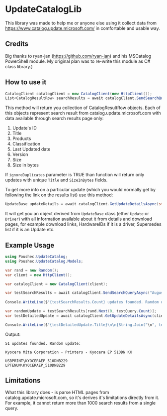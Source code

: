 # UpdateCatalogLib

This library was made to help me or anyone else using it collect data from https://www.catalog.update.microsoft.com/ in comfortable and usable way.

## Credits

Big thanks to ryan-jan (https://github.com/ryan-jan) and his MSCatalog PowerShell module. My original plan was to re-write this module as C# class library.)

## How to use it

``` C#
CatalogClient catalogClient = new CatalogClient(new HttpClient());
List<CatalogResultRow> searchResults = await catalogClient.SendSearchQueryAsync("SQL Server 2019", ignoreDuplicates = true);
```
This method will return you collection of CatalogResultRow objects. Each of this objects represent search result from catalog.update.microsoft.com with data available through
search results page only: 

1. Update's ID
2. Title
3. Products
4. Classification
5. Last Updated date
6. Version
7. Size
8. Size in bytes

If `ignoreDuplicates` parameter is TRUE than function will return only updates with unique `Title` and `SizeInBytes` fields. 

To get more info on a particular update (which you would normally get by following the link on the results list) use this method: 

``` C#
UpdateBase updateDetails = await catalogClient.GetUpdateDetailsAsync(string UpdateID)
```

It will get you an object derived from `UpdateBase` class (ether `Update` or `Driver`) with all information available about it from details and download pages, for example download links, HardwareIDs if it is a driver, Supersedes list if it is an Update etc. 

## Example Usage

``` C#
using Poushec.UpdateCatalog;
using Poushec.UpdateCatalog.Models;

var rand = new Random();
var client = new HttpClient();

var catalogClient = new CatalogClient(client);

var testSearchResults = await catalogClient.SendSearchQueryAsync("August 2021 Drivers", false);
            
Console.WriteLine($"{testSearchResults.Count} updates founded. Random update:\n");

var randomUpdate = testSearchResults[rand.Next(0, testQuery.Count)];
var testDetailedUpdate = await catalogClient.GetUpdateDetailsAsync(client, randomUpdate.UpdateID) as Driver; //We're probably won't find anything but drivers by this query)

Console.WriteLine($"{testDetailedUpdate.Title}\n\n{String.Join("\n", testDetailedUpdate.HardwareIDs)}");
```

Output: 

```
51 updates founded. Random update:

Kyocera Mita Corporation - Printers - Kyocera EP 510DN KX

USBPRINT\KYOCERAEP_510DNB229
LPTENUM\KYOCERAEP_510DNB229
```

## Limitations

What this library does - is parse HTML pages from catalog.update.microsoft.com, so it's derives it's limitations directly from it. For example, it cannot return more than 1000 search results from a single query.
